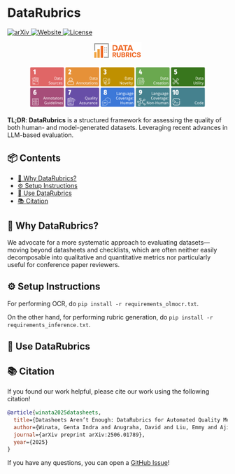 # DataRubrics

<p align="left">
  <a href="[soon](https://arxiv.org/abs/2506.01789)">
    <img src="https://img.shields.io/badge/arXiv-b31b1b.svg?style=flat&logo=arxiv&logoColor=white" alt="arXiv"/>
  </a>
  <a href="https://datarubrics.github.io">
    <img src="https://img.shields.io/badge/🌐-Website-blue.svg" alt="Website"/>
  </a>
  <a href="https://github.com/datarubrics/datarubrics/blob/main/LICENSE">
    <img src="https://img.shields.io/github/license/rubricreward/r3?color=blue" alt="License"/>
  </a>
</p>

<p align="center">
  <img src="./assets/data_rubrics_logo_orange.png" alt="DataRubrics Logo" width="22%"/>
</p>

<p align="center">
  <img src="./assets/aspects.png" alt="DataRubrics Dimensions" width="80%"/>
</p>

**TL;DR**: **DataRubrics** is a structured framework for assessing the quality of both human- and model-generated datasets. Leveraging recent advances in LLM-based evaluation.

## 📦 Contents

+ [🤔 Why DataRubrics?](#-why-datarubrics)
+ [⚙️ Setup Instructions](#-setup-instruction)
+ [🚀 Use DataRubrics](#-use-datarubrics)
+ [📚 Citation](#-citation)

## 🤔 Why DataRubrics?

We advocate for a more systematic approach to evaluating datasets—moving beyond datasheets and checklists, which are often neither easily decomposable into qualitative and quantitative metrics nor particularly useful for conference paper reviewers. 

## ⚙️ Setup Instructions

For performing OCR, do `pip install -r requirements_olmocr.txt`.

On the other hand, for performing rubric generation, do `pip install -r requirements_inference.txt`.

## 🚀 Use DataRubrics


## 📚 Citation

If you found our work helpful, please cite our work using the following citation!

```bibtex
@article{winata2025datasheets,
  title={Datasheets Aren’t Enough: DataRubrics for Automated Quality Metrics and Accountability},
  author={Winata, Genta Indra and Anugraha, David and Liu, Emmy and Aji, Alham Fikri and Hung, Shou-Yi, Parashar, Aditya and Irawan, Patrick Amadeus and Zhang, Ruochen and Yong, Zheng-Xin and Cruz, Jan Christian Blaise and Muennighoff, Niklas and Kim, Seungone and Zhao, Hanyang and Kar, Sudipta and Suryoraharjo, Kezia Erina and Adilazuarda, M. Farid and Lee, En-Shiun Annie and Purwarianti, Ayu and Wijaya, Derry Tanti and Choudhury, Monojit},
  journal={arXiv preprint arXiv:2506.01789},
  year={2025}
}
```

If you have any questions, you can open a [GitHub Issue](https://github.com/datarubrics/datarubrics/issues)!
